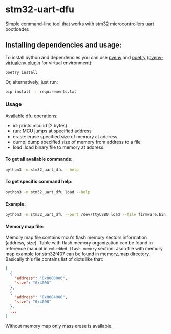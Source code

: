 # stm32-uart-dfu
Simple command-line tool that works with stm32 microcontrollers uart bootloader.

## Installing dependencies and usage:
To install python and dependencies you can use [pyenv](https://github.com/pyenv/pyenv) and [poetry](https://poetry.eustace.io/) ([pyenv-virtualenv plugin](https://github.com/pyenv/pyenv-virtualenv) for virtual environment):
```bash
poetry install
```  
Or, alternatively, just run:
```bash
pip install -r requirements.txt
```  

### Usage
Available dfu operations:
 - id: prints mcu id (2 bytes)
 - run: MCU jumps at specified address
 - erase: erase specified size of memory at address
 - dump: dump specified size of memory from address to a file
 - load: load binary file to memory at address.

#### To get all available commands:
```bash
python3 -m stm32_uart_dfu --help
```  

#### To get specific command help:
```bash
python3 -m stm32_uart_dfu load --help
```  

#### Example:
```bash
python3 -m stm32_uart_dfu --port /dev/ttyUSB0 load --file firmware.bin --erase -m map.json
```  

#### Memory map file:
Memory map file contains mcu's flash memory sectors information (address, size).
Table with flash memory organization can be found in reference manual in `embedded flash memory` section. 
Json file with memory map example for stm32f407 can be found in memory_map directory.
Basically this file contains list of dicts like that:
```json
[
  {
    "address": "0x8000000",
    "size": "0x4000"
  },
  {
    "address": "0x8004000",
    "size": "0x4000"
  },
  ...
]
```  
Without memory map only mass erase is available.
